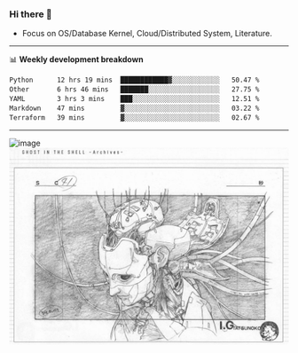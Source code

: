 ### Hi there 👋
<!-- * Daily Meditation via Leetcode/Competitive-Programming. -->
* Focus on OS/Database Kernel, Cloud/Distributed System, Literature.

-------

📊 **Weekly development breakdown**
<!--START_SECTION:waka-->

```txt
Python      12 hrs 19 mins  ████████████▓░░░░░░░░░░░░   50.47 %
Other       6 hrs 46 mins   ███████░░░░░░░░░░░░░░░░░░   27.75 %
YAML        3 hrs 3 mins    ███░░░░░░░░░░░░░░░░░░░░░░   12.51 %
Markdown    47 mins         ▓░░░░░░░░░░░░░░░░░░░░░░░░   03.22 %
Terraform   39 mins         ▓░░░░░░░░░░░░░░░░░░░░░░░░   02.67 %
```

<!--END_SECTION:waka-->

-------

<!-- [![Leetcode Stats](https://leetcard.jacoblin.cool/hzhang413?font=Fira+Mono)](https://leetcode.com/fxrc) -->
![image](./cyberpunk-ghost-in-the-shell.gif)
![image](./gis-archive.png)
